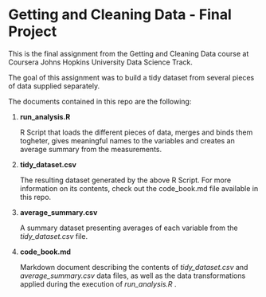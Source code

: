 # Getting and Cleaning Data - Final Project

This is the final assignment from the Getting and Cleaning Data course at Coursera Johns Hopkins University Data Science Track.

The goal of this assignment was to build a tidy dataset from several pieces of data supplied separately.

 The documents contained in this repo are the following:

1. **run_analysis.R**

   R Script that loads the different pieces of data, merges and binds them togheter, gives meaningful names to the variables and creates an average summary from the measurements.

2. **tidy_dataset.csv**

   The resulting dataset generated by the above R Script. For more information on its contents, check out the code_book.md file available in this repo.

3. **average_summary.csv**

   A summary dataset presenting averages of each variable from the *tidy_dataset.csv* file.

4. **code_book.md**

   Markdown document describing the contents of *tidy_dataset.csv* and *average_summary.csv* data files, as well as the data transformations applied during the execution of *run_analysis.R* .
